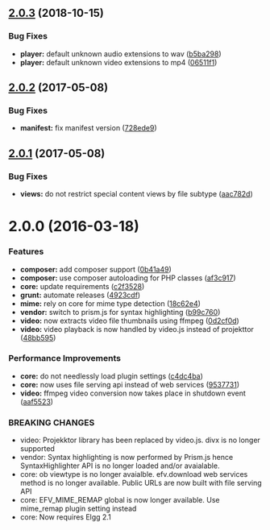 <a name="2.0.3"></a>
## [2.0.3](https://github.com/hypeJunction/elgg_file_viewer/compare/2.0.2...v2.0.3) (2018-10-15)


### Bug Fixes

* **player:** default unknown audio extensions to wav ([b5ba298](https://github.com/hypeJunction/elgg_file_viewer/commit/b5ba298))
* **player:** default unknown video extensions to mp4 ([06511f1](https://github.com/hypeJunction/elgg_file_viewer/commit/06511f1))



<a name="2.0.2"></a>
## [2.0.2](https://github.com/hypeJunction/elgg_file_viewer/compare/2.0.1...v2.0.2) (2017-05-08)


### Bug Fixes

* **manifest:** fix manifest version ([728ede9](https://github.com/hypeJunction/elgg_file_viewer/commit/728ede9))



<a name="2.0.1"></a>
## [2.0.1](https://github.com/hypeJunction/elgg_file_viewer/compare/2.0.0...v2.0.1) (2017-05-08)


### Bug Fixes

* **views:** do not restrict special content views by file subtype ([aac782d](https://github.com/hypeJunction/elgg_file_viewer/commit/aac782d))



<a name="2.0.0"></a>
# 2.0.0 (2016-03-18)


### Features

* **composer:** add composer support ([0b41a49](https://github.com/hypeJunction/elgg_file_viewer/commit/0b41a49))
* **composer:** use composer autoloading for PHP classes ([af3c917](https://github.com/hypeJunction/elgg_file_viewer/commit/af3c917))
* **core:** update requirements ([c2f3528](https://github.com/hypeJunction/elgg_file_viewer/commit/c2f3528))
* **grunt:** automate releases ([4923cdf](https://github.com/hypeJunction/elgg_file_viewer/commit/4923cdf))
* **mime:** rely on core for mime type detection ([18c62e4](https://github.com/hypeJunction/elgg_file_viewer/commit/18c62e4))
* **vendor:** switch to prism.js for syntax highlighting ([b99c760](https://github.com/hypeJunction/elgg_file_viewer/commit/b99c760))
* **video:** now extracts video file thumbnails using ffmpeg ([0d2cf0d](https://github.com/hypeJunction/elgg_file_viewer/commit/0d2cf0d))
* **video:** video playback is now handled by video.js instead of projekttor ([48bb595](https://github.com/hypeJunction/elgg_file_viewer/commit/48bb595))

### Performance Improvements

* **core:** do not needlessly load plugin settings ([c4dc4ba](https://github.com/hypeJunction/elgg_file_viewer/commit/c4dc4ba))
* **core:** now uses file serving api instead of web services ([9537731](https://github.com/hypeJunction/elgg_file_viewer/commit/9537731))
* **video:** ffmpeg video conversion now takes place in shutdown event ([aaf5523](https://github.com/hypeJunction/elgg_file_viewer/commit/aaf5523))


### BREAKING CHANGES

* video: Projekktor library has been replaced by video.js. divx is no longer supported
* vendor: Syntax highlighting is now performed by Prism.js hence SyntaxHighlighter API
is no longer loaded and/or avaialable.
* core: ob viewtype is no longer avaialble. efv.download web services method is no
longer available. Public URLs are now built with file serving API
* core: EFV_MIME_REMAP global is now longer available. Use mime_remap plugin setting
instead
* core: Now requires Elgg 2.1



